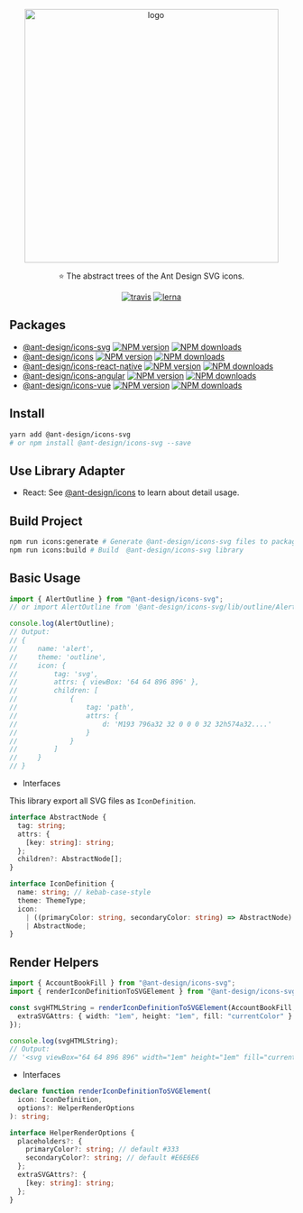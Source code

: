 <p align="center">
<img
 width="450px" alt="logo" src="https://user-images.githubusercontent.com/15819224/45196822-c120ff00-b290-11e8-83ca-eb76378f5cc1.png" />
</p>

<p align="center">
⭐ The abstract trees of the Ant Design SVG icons.
</p>

<div align="center">

[![travis](https://img.shields.io/travis/ant-design/ant-design-icons/master.svg?style=flat&label=travis)](https://travis-ci.org/ant-design/ant-design-icons)
[![lerna](https://img.shields.io/badge/maintained%20with-lerna-cc00ff.svg)](https://lernajs.io/)

</div>

## Packages
- [@ant-design/icons-svg](./packages/icons-svg) [![NPM version](https://img.shields.io/npm/v/@ant-design/icons-svg.svg?style=flat)](https://npmjs.org/package/@ant-design/icons-svg) [![NPM downloads](http://img.shields.io/npm/dm/@ant-design/icons-svg.svg?style=flat)](https://npmjs.org/package/@ant-design/icons-svg)
- [@ant-design/icons](./packages/icons) [![NPM version](https://img.shields.io/npm/v/@ant-design/icons.svg?style=flat)](https://npmjs.org/package/@ant-design/icons) [![NPM downloads](http://img.shields.io/npm/dm/@ant-design/icons.svg?style=flat)](https://npmjs.org/package/@ant-design/icons)
- [@ant-design/icons-react-native](./packages/icons-react-native) [![NPM version](https://img.shields.io/npm/v/@ant-design/icons-react-native.svg?style=flat)](https://npmjs.org/package/@ant-design/icons-react-native) [![NPM downloads](http://img.shields.io/npm/dm/@ant-design/icons-react-native.svg?style=flat)](https://npmjs.org/package/@ant-design/icons-react-native)
- [@ant-design/icons-angular](./packages/icons-angular) [![NPM version](https://img.shields.io/npm/v/@ant-design/icons-angular.svg?style=flat)](https://npmjs.org/package/@ant-design/icons-angular) [![NPM downloads](http://img.shields.io/npm/dm/@ant-design/icons-angular.svg?style=flat)](https://npmjs.org/package/@ant-design/icons-angular)
- [@ant-design/icons-vue](./packages/icons-vue) [![NPM version](https://img.shields.io/npm/v/@ant-design/icons-vue.svg?style=flat)](https://npmjs.org/package/@ant-design/icons-vue) [![NPM downloads](http://img.shields.io/npm/dm/@ant-design/icons-vue.svg?style=flat)](https://npmjs.org/package/@ant-design/icons-vue)

## Install

```bash
yarn add @ant-design/icons-svg
# or npm install @ant-design/icons-svg --save
```

## Use Library Adapter

- React: See [@ant-design/icons](./packages/icons-react) to learn about detail usage.

## Build Project

```bash
npm run icons:generate # Generate @ant-design/icons-svg files to packages/icons-svg/src
npm run icons:build # Build  @ant-design/icons-svg library
```

## Basic Usage

```ts
import { AlertOutline } from "@ant-design/icons-svg";
// or import AlertOutline from '@ant-design/icons-svg/lib/outline/AlertOutline';

console.log(AlertOutline);
// Output:
// {
//     name: 'alert',
//     theme: 'outline',
//     icon: {
//         tag: 'svg',
//         attrs: { viewBox: '64 64 896 896' },
//         children: [
//             {
//                 tag: 'path',
//                 attrs: {
//                     d: 'M193 796a32 32 0 0 0 32 32h574a32....'
//                 }
//             }
//         ]
//     }
// }
```

- Interfaces

This library export all SVG files as `IconDefinition`.

```ts
interface AbstractNode {
  tag: string;
  attrs: {
    [key: string]: string;
  };
  children?: AbstractNode[];
}

interface IconDefinition {
  name: string; // kebab-case-style
  theme: ThemeType;
  icon:
    | ((primaryColor: string, secondaryColor: string) => AbstractNode)
    | AbstractNode;
}
```

## Render Helpers

```ts
import { AccountBookFill } from "@ant-design/icons-svg";
import { renderIconDefinitionToSVGElement } from "@ant-design/icons-svg/lib/helpers";

const svgHTMLString = renderIconDefinitionToSVGElement(AccountBookFill, {
  extraSVGAttrs: { width: "1em", height: "1em", fill: "currentColor" }
});

console.log(svgHTMLString);
// Output:
// '<svg viewBox="64 64 896 896" width="1em" height="1em" fill="currentColor"><path d="M880 184H712v-64c0-4.4-3.6-8-8-8h-56c-4.4 0-8 3.6-8 8v64H384v-64c0-4.4-3.6-8-8-8h-56c-4.4 0-8 3.6-8 8v64H144c-17.7 0-32 14.3-32 32v664c0 17.7 14.3 32 32 32h736c17.7 0 32-14.3 32-32V216c0-17.7-14.3-32-32-32zM648.3 426.8l-87.7 161.1h45.7c5.5 0 10 4.5 10 10v21.3c0 5.5-4.5 10-10 10h-63.4v29.7h63.4c5.5 0 10 4.5 10 10v21.3c0 5.5-4.5 10-10 10h-63.4V752c0 5.5-4.5 10-10 10h-41.3c-5.5 0-10-4.5-10-10v-51.8h-63.1c-5.5 0-10-4.5-10-10v-21.3c0-5.5 4.5-10 10-10h63.1v-29.7h-63.1c-5.5 0-10-4.5-10-10v-21.3c0-5.5 4.5-10 10-10h45.2l-88-161.1c-2.6-4.8-.9-10.9 4-13.6 1.5-.8 3.1-1.2 4.8-1.2h46c3.8 0 7.2 2.1 8.9 5.5l72.9 144.3 73.2-144.3a10 10 0 0 1 8.9-5.5h45c5.5 0 10 4.5 10 10 .1 1.7-.3 3.3-1.1 4.8z"></path></svg>'
```

- Interfaces

```ts
declare function renderIconDefinitionToSVGElement(
  icon: IconDefinition,
  options?: HelperRenderOptions
): string;

interface HelperRenderOptions {
  placeholders?: {
    primaryColor?: string; // default #333
    secondaryColor?: string; // default #E6E6E6
  };
  extraSVGAttrs?: {
    [key: string]: string;
  };
}
```
